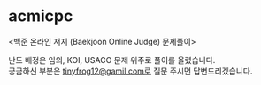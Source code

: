 # acmicpc
<백준 온라인 저지 (Baekjoon Online Judge) 문제풀이>

난도 배정은 임의, KOI, USACO 문제 위주로 풀이를 올렸습니다. \
궁금하신 부분은 tinyfrog12@gamil.com로 질문 주시면 답변드리겠습니다.
